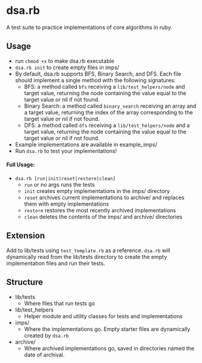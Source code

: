 # dsa.rb
A test suite to practice implementations of core algorithms in ruby.

## Usage
- run `chmod +x` to make dsa.rb executable
- `dsa.rb init` to create empty files in imps/
- By default, dsa.rb supports BFS, Binary Search, and DFS. Each file should implement
a single method with the following signatures:
    - BFS: a method called `bfs` receiving a `lib/test_helpers/node` and target value,
    returning the node containing the value equal to the target value or nil if not found.
    - Binary Search: a method called `binary_search` receiving an array and a target value,
    returning the index of the array corresponding to the target value or nil if not found.
    - DFS: a method called `dfs` receiving a `lib/test_helpers/node` and a target value,
    returning the node containing the value equal to the target value or nil if not found.
- Example implementations are available in example_imps/
- Run `dsa.rb` to test your implementations!

#### Full Usage:
- `dsa.rb [run|init|reset|restore|clean]`
    - `run` or no args runs the tests
    - `init` creates empty implementations in the imps/ directory
    - `reset` archives current implementations to archive/ and replaces them with empty implementations
    - `restore` restores the most recently archived implementations
    - `clean` deletes the contents of the imps/ and archive/ directories

## Extension
Add to lib/tests using `test_template.rb` as a reference. `dsa.rb` will dynamically 
read from the lib/tests directory to create the empty implementation files and run
their tests.

## Structure
- lib/tests
    - Where files that run tests go
- lib/test_helpers
    - Helper module and utility classes for tests and implementations
- imps/
    - Where the implementations go. Empty starter files are dynamically created by `dsa.rb`
- archive/
    - Where archived implementations go, saved in directories named the date of archival.
